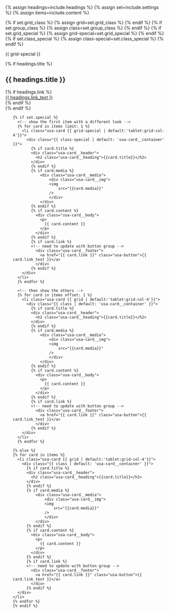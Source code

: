 {% assign headings=include.headings %}
{% assign set=include.settings %}
{% assign items=include.content %}

{% if set.grid_class %}
    {% assign grid=set.grid_class %}
{% endif %}
{% if set.group_class %}
    {% assign class=set.group_class %}
{% endif %}
{% if set.grid_special %}
    {% assign grid-special=set.grid_special %}
{% endif %}
{% if set.class_special %}
    {% assign class-special=set.class_special %}
{% endif %}

{{ grid-special }}
<div class="grid-container">
  {% if headings.title %}
  <div class="card-group_header"> 
    <h2>{{ headings.title }}</h2>
    {% if headings.link %}
      <div class="card-group_link">
        <a href="{{ headings.link }}">{{ headings.link_text }}</a>
      </div>
    {% endif %}
  </div>
  {% endif %}
  
  <ul class="usa-card-group"> 

    {% if set.special %}
      <!-- show the first item with a different look -->
      {% for card in items limit: 1 %}
        <li class="usa-card {{ grid-special | default:'tablet:grid-col-4'}}">
          <div class="{{ class-special | default: 'usa-card__container' }}">
            {% if card.title %}
            <div class="usa-card__header">
              <h2 class="usa-card__heading">{{card.title}}</h2>
            </div>
            {% endif %}
            {% if card.media %}
                <div class="usa-card__media">
                    <div class="usa-card__img">
                    <img
                        src="{{card.media}}"
                    />
                    </div>
                </div>
            {% endif %}
            {% if card.content %}
              <div class="usa-card__body">
                <p>
                  {{ card.content }}
                </p>
              </div>
            {% endif %}
            {% if card.link %}
            <!-- need to update with button group -->
              <div class="usa-card__footer">
                <a href="{{ card.link }}" class="usa-button">{{ card.link_text }}</a>
              </div>
            {% endif %}
        </div>
      </li>
      {% endfor %}
      
      <!-- then show the others -->
      {% for card in items offset: 1 %}
        <li class="usa-card {{ grid | default:'tablet:grid-col-4'}}">
          <div class="{{ class | default: 'usa-card__container' }}">
            {% if card.title %}
            <div class="usa-card__header">
              <h2 class="usa-card__heading">{{card.title}}</h2>
            </div>
            {% endif %}
            {% if card.media %}
                <div class="usa-card__media">
                    <div class="usa-card__img">
                    <img
                        src="{{card.media}}"
                    />
                    </div>
                </div>
            {% endif %}
            {% if card.content %}
              <div class="usa-card__body">
                <p>
                  {{ card.content }}
                </p>
              </div>
            {% endif %}
            {% if card.link %}
            <!-- need to update with button group -->
              <div class="usa-card__footer">
                <a href="{{ card.link }}" class="usa-button">{{ card.link_text }}</a>
              </div>
            {% endif %}
        </div>
      </li>
      {% endfor %}

    {% else %}
    {% for card in items %}
      <li class="usa-card {{ grid | default:'tablet:grid-col-4'}}">
        <div class="{{ class | default: 'usa-card__container' }}">
          {% if card.title %}
          <div class="usa-card__header">
            <h2 class="usa-card__heading">{{card.title}}</h2>
          </div>
          {% endif %}
          {% if card.media %}
              <div class="usa-card__media">
                  <div class="usa-card__img">
                  <img
                      src="{{card.media}}"
                  />
                  </div>
              </div>
          {% endif %}
          {% if card.content %}
            <div class="usa-card__body">
              <p>
                {{ card.content }}
              </p>
            </div>
          {% endif %}
          {% if card.link %}
          <!-- need to update with button group -->
            <div class="usa-card__footer">
              <a href="{{ card.link }}" class="usa-button">{{ card.link_text }}</a>
            </div>
          {% endif %}
      </div>
    </li>
    {% endfor %}
    {% endif %}
  </ul>

</div>